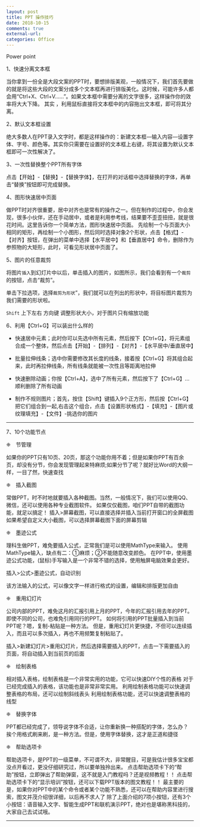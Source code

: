 ```yaml
---
layout: post
title: PPT 操作技巧 
date: 2018-10-15
comments: true
external-url:
categories: Office 
---
```


Power point

1、快速分离文本框

当你拿到一份全是大段文案的PPT时，要想排版美观，一般情况下，我们首先要做的就是将这些大段的文案分成多个文本框再进行排版美化。这时候，可能许多人都会用“Ctrl+X、Ctrl+V……”。如果文本框中需要分离的文字很多，这样操作你的效率将大大下降。
其实 ，利用鼠标直接将文本框中的内容拖出文本框，即可将其分离。

2、默认文本框设置

绝大多数人在PPT录入文字时，都是这样操作的：新建文本框—输入内容—设置字体、字号、颜色等。其实你只需要在设置好的文本框上右键，将其设置为默认文本框即可一次性解决了。

3、一次性替换整个PPT所有字体

点击【开始】-【替换】-【替换字体】，在打开的对话框中选择替换的字体，再单击“替换”按钮即可完成替换。

4、图形快速居中页面

做PPT时对齐很重要，居中对齐也是常有的操作之一。但在制作的过程中，你会发现，很多小伙伴，还在手动居中，或者是利用参考线，结果要不歪歪扭扭，就是很花时间。这里告诉你一个简单方法，图形快速居中页面。
先绘制一个与页面大小相同的矩形，再绘制一个小图形，然后同时选择对象2个形状，点击【格式】-【对齐】按钮，在弹出的菜单中选择【水平居中】和【垂直居中】命令，删除作为参照物的大矩形，此时，可看见形状居中页面了。

5、图片的任意裁剪

将图片`插入`到幻灯片中以后，单击插入的图片，如图所示，我们会看到有一个`裁剪`的按钮，点击“裁剪”。

单击下拉选项，选择`裁剪为形状`”，我们就可以在列出的形状中，将目标图片裁剪为我们需要的形状啦。

`Shift` 上下左右 方向键 调整形状大小，对于图片只有缩放功能


6、利用【Ctrl+G】可以装出什么样的

- 快速居中元素；此时你可以先选中所有元素，然后按下【Ctrl+G】，将元素组合成一个整体，然后点击【开始】-【排列】-【对齐】-【水平居中/垂直居中】

- 批量拉伸线条；选中你需要修改其长度的线条，接着按【Ctrl+G】将其组合起来，此时再拉伸线条，所有线条就能被一次性且等距离地拉伸

- 快速删除动画；你按【Ctrl+A】，选中了所有元素，然后按下了【Ctrl+G】…顺利删除了所有动画

- 制作不规则图片；首先，按住【Shift】键插入9个正方形，然后按【Ctrl+G】把它们组合到一起,右击这个组合，点击【设置形状格式】-【填充】-【图片或纹理填充】-【文件】-挑选你的图片

---
7、10个功能节点

❈　节管理

如果你的PPT只有10页、20页，那这个功能你用不着；但是如果你PPT有百余页，却没有分节，你会发现管理起来特麻烦;如果分节了呢？就好比Word的大纲一样，一目了然，快速查找

❈　插入截图

常做PPT，时不时地就要插入各种截图。当然，一般情况下，我们可以使用QQ、微信，还可以使用各种专业截图软件。
如果仅仅截图，咱们PPT自带的截图功能，就足以搞定！
插入>屏幕截图，可以直接选择并插入当前打开窗口的全屏截图
如果希望自定义大小截图，可以选择屏幕截图下面的屏幕剪辑

❈　墨迹公式

理科生做PPT，难免要插入公式，正常我们是可以使用MathType来输入。
使用MathType输入，缺点有二：①麻烦；②不能随意改变颜色。
在PPT中，使用墨迹公式功能，(鼠标)手写输入是一个非常不错的选择，使用触屏电脑效果会更好。

插入>公式>墨迹公式，自动识别

该方法输入的公式，可以像文字一样进行格式的设置，编辑和排版更加自由

❈　重用幻灯片

公司内部的PPT，难免这月的汇报引用上月的PPT，今年的汇报引用去年的PPT。即使不同的公司，也难免引用同行的PPT。
如何将引用的PPT批量插入到当前PPT呢？嗯，复制-粘贴是一种方法。
但是，重用幻灯片更快捷，不但可以连续插入，而且可以多次插入，再也不用频繁复制粘贴了。

插入>新建幻灯片>重用幻灯片，然后选择需要插入的PPT，点击一下需要插入的页面，将自动插入到当前页的后面


❈　绘制表格

相对插入表格，绘制表格是一个非常实用的功能，它可以快速DIY个性的表格
对于已经完成插入的表格，该功能也是非常非常实用。
利用绘制表格功能可以快速调整表格的布局，还可以绘制斜线表头
利用绘制表格功能，还可以快速调整表格的线型

❈　替换字体

PPT都已经完成了，领导说字体不合适，让你重新换一种搭配的字体，怎么办？
挨个用格式刷来刷，是一种方法。但是，使用字体替换，这才是正道和捷径

❈　帮助选项卡

帮助选项卡，是PPT的一级菜单，不可谓不大，非常醒目，可是我估计很多宝宝都没点开看过，更没仔细研究过，所以要单独拎出来。
点击帮助选项卡下的“帮助”按钮，立即弹出了帮助弹窗，这不就是入门教程吗？还是视频教程！！
点击帮助选项卡下的“显示培训”按钮，还可以下载PPT版本的图文教程！！
最主要的是，如果你对PPT中的某个命令或者某个功能不熟悉，还可以在帮助内容里进行搜索，图文并茂介绍很详细，以后再不求人了
除了上面介绍的7项小按钮，还有3个小按钮：语音输入文字、智能生成PPT和联机演示PPT，绝对也是堪称黑科技的，大家自己去试试哦。

---